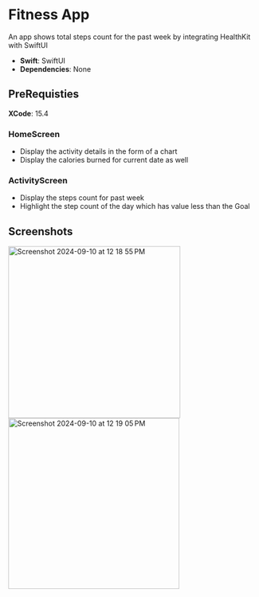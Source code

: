 # Fitness App
An app shows total steps count for the past week by integrating HealthKit with SwiftUI

- **Swift**: SwiftUI
- **Dependencies**: None

## PreRequisties
**XCode**: 15.4

### HomeScreen

- Display the activity details in the form of a chart
- Display the calories burned for current date as well

### ActivityScreen

- Display the steps count for past week
- Highlight the step count of the day which has value less than the Goal


## Screenshots



<img width="345" alt="Screenshot 2024-09-10 at 12 18 55 PM" src="https://github.com/user-attachments/assets/75d32c36-93c8-436d-9ba0-6db126183627">


<img width="343" alt="Screenshot 2024-09-10 at 12 19 05 PM" src="https://github.com/user-attachments/assets/4855bdcd-8acd-4dc8-b1c1-8c81517a2ff3">
